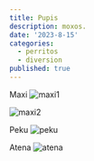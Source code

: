 ```yaml
---
title: Pupis 
description: moxos.
date: '2023-8-15'
categories:
  - perritos
  - diversion
published: true
---
```


Maxi
![maxi1](/lib/images/pupis.00.jpeg)

![maxi2](/lib/images/pupis.02.jpeg)

Peku
![peku](/lib/images/pupis.03.jpeg)

Atena
![atena](/lib/images/pupis.01.jpeg)


